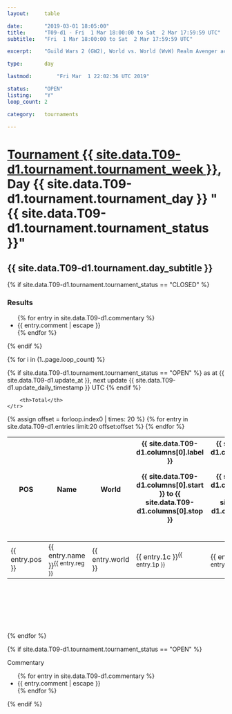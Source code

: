 ```yaml
---
layout: 	table

date: 		"2019-03-01 18:05:00"
title: 		"T09-d1 - Fri  1 Mar 18:00:00 to Sat  2 Mar 17:59:59 UTC"
subtitle: 	"Fri  1 Mar 18:00:00 to Sat  2 Mar 17:59:59 UTC"

excerpt:    "Guild Wars 2 (GW2), World vs. World (WvW) Realm Avenger achivement Tournament. \"Every Kill Counts\""

type:       day

lastmod: 		"Fri Mar  1 22:02:36 UTC 2019"

status:     "OPEN"
listing:    "Y"
loop_count: 2

category: 	tournaments

---
```

<div class="table_header">
    <h1><a href="{{ site.data.T09-d1.tournament.week_url }}">Tournament {{ site.data.T09-d1.tournament.tournament_week }}</a>, Day {{ site.data.T09-d1.tournament.tournament_day }} "{{ site.data.T09-d1.tournament.tournament_status }}"</h1>
    <h2>{{ site.data.T09-d1.tournament.day_subtitle }}</h2> 
</div>

{% if site.data.T09-d1.tournament.tournament_status == "CLOSED" %} 
<div class="commentary">
  <h3>Results</h3>
  <ul>
    {% for entry in site.data.T09-d1.commentary %}
    <li class="commentary_list">{{ entry.comment | escape }}</li>
    {% endfor %}
  </ul>
</div>
{% endif %}


{% for i in (1..page.loop_count) %}

{% if site.data.T09-d1.tournament.tournament_status == "OPEN" %} 
<span class="table_nextupdate">as at {{ site.data.T09-d1.update_at }}, next update {{ site.data.T09-d1.update_daily_timestamp }} UTC</span> 
{% endif %}

<table class="day_table">
  <colgroup>
    <col style="width:18px">
    <col style="width:55px">
    <col style="width:55px">
    <col style="width:12px">
    <col style="width:12px">
    <col style="width:12px">
    <col style="width:12px">
    <col style="width:12px">
    <col style="width:12px">
    <col style="width:12px">
    <col style="width:12px">
    <col style="width:12px">
    <col style="width:12px">
    <col style="width:12px">
    <col style="width:12px">
    <col style="width:12px">
    <col style="width:12px">
    <col style="width:12px">
    <col style="width:12px">
    <col style="width:12px">
    <col style="width:12px">
    <col style="width:12px">
    <col style="width:12px">
    <col style="width:12px">
    <col style="width:12px">
    <col style="width:12px">
    <col style="width:12px">
    <col style="width:18px">
  </colgroup>  
  <thead>
    <tr>
        <th>POS</th>
        <th class="AlignLeft">Name</th>
        <th class="AlignLeft">World</th>

<th><div class="label">{{ site.data.T09-d1.columns[0].label }}<p class="onhover">{{ site.data.T09-d1.columns[0].start }} to {{ site.data.T09-d1.columns[0].stop }}</p></div>​</th>
<th><div class="label">{{ site.data.T09-d1.columns[1].label }}<p class="onhover">{{ site.data.T09-d1.columns[1].start }} to {{ site.data.T09-d1.columns[1].stop }}</p></div>​</th>
<th><div class="label">{{ site.data.T09-d1.columns[2].label }}<p class="onhover">{{ site.data.T09-d1.columns[2].start }} to {{ site.data.T09-d1.columns[2].stop }}</p></div>​</th>
<th><div class="label">{{ site.data.T09-d1.columns[3].label }}<p class="onhover">{{ site.data.T09-d1.columns[3].start }} to {{ site.data.T09-d1.columns[3].stop }}</p></div>​</th>
<th><div class="label">{{ site.data.T09-d1.columns[4].label }}<p class="onhover">{{ site.data.T09-d1.columns[4].start }} to {{ site.data.T09-d1.columns[4].stop }}</p></div>​</th>
<th><div class="label">{{ site.data.T09-d1.columns[5].label }}<p class="onhover">{{ site.data.T09-d1.columns[5].start }} to {{ site.data.T09-d1.columns[5].stop }}</p></div>​</th>
<th><div class="label">{{ site.data.T09-d1.columns[6].label }}<p class="onhover">{{ site.data.T09-d1.columns[6].start }} to {{ site.data.T09-d1.columns[6].stop }}</p></div>​</th>
<th><div class="label">{{ site.data.T09-d1.columns[7].label }}<p class="onhover">{{ site.data.T09-d1.columns[7].start }} to {{ site.data.T09-d1.columns[7].stop }}</p></div>​</th>
<th><div class="label">{{ site.data.T09-d1.columns[8].label }}<p class="onhover">{{ site.data.T09-d1.columns[8].start }} to {{ site.data.T09-d1.columns[8].stop }}</p></div>​</th>
<th><div class="label">{{ site.data.T09-d1.columns[9].label }}<p class="onhover">{{ site.data.T09-d1.columns[9].start }} to {{ site.data.T09-d1.columns[9].stop }}</p></div>​</th>
<th><div class="label">{{ site.data.T09-d1.columns[10].label }}<p class="onhover">{{ site.data.T09-d1.columns[10].start }} to {{ site.data.T09-d1.columns[10].stop }}</p></div>​</th>

<th><div class="label">{{ site.data.T09-d1.columns[11].label }}<p class="onhover">{{ site.data.T09-d1.columns[11].start }} to {{ site.data.T09-d1.columns[11].stop }}</p></div>​</th>
<th><div class="label">{{ site.data.T09-d1.columns[12].label }}<p class="onhover">{{ site.data.T09-d1.columns[12].start }} to {{ site.data.T09-d1.columns[12].stop }}</p></div>​</th>
<th><div class="label">{{ site.data.T09-d1.columns[13].label }}<p class="onhover">{{ site.data.T09-d1.columns[13].start }} to {{ site.data.T09-d1.columns[13].stop }}</p></div>​</th>
<th><div class="label">{{ site.data.T09-d1.columns[14].label }}<p class="onhover">{{ site.data.T09-d1.columns[14].start }} to {{ site.data.T09-d1.columns[14].stop }}</p></div>​</th>
<th><div class="label">{{ site.data.T09-d1.columns[15].label }}<p class="onhover">{{ site.data.T09-d1.columns[15].start }} to {{ site.data.T09-d1.columns[15].stop }}</p></div>​</th>
<th><div class="label">{{ site.data.T09-d1.columns[16].label }}<p class="onhover">{{ site.data.T09-d1.columns[16].start }} to {{ site.data.T09-d1.columns[16].stop }}</p></div>​</th>
<th><div class="label">{{ site.data.T09-d1.columns[17].label }}<p class="onhover">{{ site.data.T09-d1.columns[17].start }} to {{ site.data.T09-d1.columns[17].stop }}</p></div>​</th>
<th><div class="label">{{ site.data.T09-d1.columns[18].label }}<p class="onhover">{{ site.data.T09-d1.columns[18].start }} to {{ site.data.T09-d1.columns[18].stop }}</p></div>​</th>
<th><div class="label">{{ site.data.T09-d1.columns[19].label }}<p class="onhover">{{ site.data.T09-d1.columns[19].start }} to {{ site.data.T09-d1.columns[19].stop }}</p></div>​</th>
<th><div class="label">{{ site.data.T09-d1.columns[20].label }}<p class="onhover">{{ site.data.T09-d1.columns[20].start }} to {{ site.data.T09-d1.columns[20].stop }}</p></div>​</th>

<th><div class="label">{{ site.data.T09-d1.columns[21].label }}<p class="onhover">{{ site.data.T09-d1.columns[21].start }} to {{ site.data.T09-d1.columns[21].stop }}</p></div>​</th>
<th><div class="label">{{ site.data.T09-d1.columns[22].label }}<p class="onhover">{{ site.data.T09-d1.columns[22].start }} to {{ site.data.T09-d1.columns[22].stop }}</p></div>​</th>
<th><div class="label">{{ site.data.T09-d1.columns[23].label }}<p class="onhover">{{ site.data.T09-d1.columns[23].start }} to {{ site.data.T09-d1.columns[23].stop }}</p></div>​</th>

        <th>Total</th>
    </tr>
  </thead>
  {% assign offset = forloop.index0 | times: 20 %}
<tbody>
{% for entry in site.data.T09-d1.entries limit:20 offset:offset %}
  <tr>
    <td class="pl{{ entry.pos }}">{{ entry.pos }}</td>
    <td class="AlignLeft">{{ entry.name }}<sup>{{ entry.reg }}</sup></td>
    <td class="AlignLeft">{{ entry.world }}</td>
    <td class="pl{{ entry.1p }}">{{ entry.1c }}<sup>{{ entry.1p }}</sup></td>
    <td class="pl{{ entry.2p }}">{{ entry.2c }}<sup>{{ entry.2p }}</sup></td>
    <td class="pl{{ entry.3p }}">{{ entry.3c }}<sup>{{ entry.3p }}</sup></td>
    <td class="pl{{ entry.4p }}">{{ entry.4c }}<sup>{{ entry.4p }}</sup></td>
    <td class="pl{{ entry.5p }}">{{ entry.5c }}<sup>{{ entry.5p }}</sup></td>
    <td class="pl{{ entry.6p }}">{{ entry.6c }}<sup>{{ entry.6p }}</sup></td>
    <td class="pl{{ entry.7p }}">{{ entry.7c }}<sup>{{ entry.7p }}</sup></td>
    <td class="pl{{ entry.8p }}">{{ entry.8c }}<sup>{{ entry.8p }}</sup></td>
    <td class="pl{{ entry.9p }}">{{ entry.9c }}<sup>{{ entry.9p }}</sup></td>
    <td class="pl{{ entry.10p }}">{{ entry.10c }}<sup>{{ entry.10p }}</sup></td>
    <td class="pl{{ entry.11p }}">{{ entry.11c }}<sup>{{ entry.11p }}</sup></td>
    <td class="pl{{ entry.12p }}">{{ entry.12c }}<sup>{{ entry.12p }}</sup></td>
    <td class="pl{{ entry.13p }}">{{ entry.13c }}<sup>{{ entry.13p }}</sup></td>
    <td class="pl{{ entry.14p }}">{{ entry.14c }}<sup>{{ entry.14p }}</sup></td>
    <td class="pl{{ entry.15p }}">{{ entry.15c }}<sup>{{ entry.15p }}</sup></td>
    <td class="pl{{ entry.16p }}">{{ entry.16c }}<sup>{{ entry.16p }}</sup></td>
    <td class="pl{{ entry.17p }}">{{ entry.17c }}<sup>{{ entry.17p }}</sup></td>
    <td class="pl{{ entry.18p }}">{{ entry.18c }}<sup>{{ entry.18p }}</sup></td>
    <td class="pl{{ entry.19p }}">{{ entry.19c }}<sup>{{ entry.19p }}</sup></td>
    <td class="pl{{ entry.20p }}">{{ entry.20c }}<sup>{{ entry.20p }}</sup></td>
    <td class="pl{{ entry.21p }}">{{ entry.21c }}<sup>{{ entry.21p }}</sup></td>
    <td class="pl{{ entry.22p }}">{{ entry.22c }}<sup>{{ entry.22p }}</sup></td>
    <td class="pl{{ entry.23p }}">{{ entry.23c }}<sup>{{ entry.23p }}</sup></td>
    <td class="pl{{ entry.24p }}">{{ entry.24c }}<sup>{{ entry.24p }}</sup></td>
    <td>{{ entry.total }}</td>
  </tr>
{% endfor %}  
</tbody>
</table>
<div class="leaderboard">
  <script async src="//pagead2.googlesyndication.com/pagead/js/adsbygoogle.js"></script>
  <!-- 728x90 -->
  <ins class="adsbygoogle"
       style="display:inline-block;width:728px;height:90px"
       data-ad-client="ca-pub-3274917281288240"
       data-ad-slot="3870538733"></ins>
  <script>
  (adsbygoogle = window.adsbygoogle || []).push({});
  </script>    
</div>
<br />
{% endfor %}

{% if site.data.T09-d1.tournament.tournament_status == "OPEN" %} 
<div class="commentary">
  <span class="commentary_title">Commentary</span>
  <ul>
    {% for entry in site.data.T09-d1.commentary %}
    <li class="commentary_list">{{ entry.comment | escape }}</li>
    {% endfor %}
  </ul>
</div>
{% endif %}


